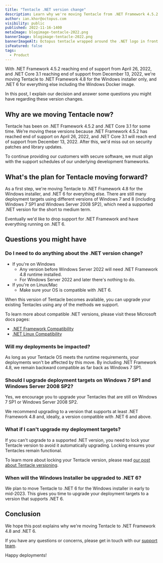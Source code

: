 ```yaml
---
title: "Tentacle .NET version change"
description: Learn why we're moving Tentacle from .NET Framework 4.5.2 & .NET Core 3.1 to .NET Framework 4.8 & .NET 6.
author: ian.khor@octopus.com
visibility: public
published: 2022-11-16-1400
metaImage: blogimage-tentacle-2022.png
bannerImage: blogimage-tentacle-2022.png
bannerImageAlt: Octopus tentacle wrapped around the .NET logo in front of a server
isFeatured: false
tags:
  - Product
---
```


With .NET Framework 4.5.2 reaching end of support from April 26, 2022, and .NET Core 3.1 reaching end of support from December 13, 2022, we're moving Tentacle to .NET Framework 4.8 for the Windows installer only, and .NET 6 for everything else including the Windows Docker image.

In this post, I explain our decision and answer some questions you might have regarding these version changes.

## Why are we moving Tentacle now?

Tentacle has been on .NET Framework 4.5.2 and .NET Core 3.1 for some time. We're moving these versions because .NET Framework 4.5.2 has reached end of support on April 26, 2022, and .NET Core 3.1 will reach end of support from December 13, 2022. After this, we'd miss out on security patches and library updates.

To continue providing our customers with secure software, we must align with the support schedules of our underlying development frameworks.

## What's the plan for Tentacle moving forward?

As a first step, we're moving Tentacle to .NET Framework 4.8 for the Windows installer, and .NET 6 for everything else. There are still many deployment targets using different versions of Windows 7 and 8 (including Windows 7 SP1 and Windows Server 2008 SP2), which need a supported .NET version for the short to medium term.

Eventually we'd like to drop support for .NET Framework and have everything running on .NET 6.

## Questions you might have

### Do I need to do anything about the .NET version change?

- If you're on Windows
  - Any version before Windows Server 2022 will need .NET Framework 4.8 runtime installed.
  - For Windows Server 2022 and later there's nothing to do.
- If you're on Linux/Mac
  - Make sure your OS is compatible with .NET 6.

When this version of Tentacle becomes available, you can upgrade your existing Tentacles using any of the methods we support.

To learn more about compatible .NET versions, please visit these Microsoft docs pages:

- [.NET Framework Compatibility](https://learn.microsoft.com/en-us/dotnet/framework/migration-guide/versions-and-dependencies#net-framework-48)
- [.NET Linux Compatibility](https://learn.microsoft.com/en-us/dotnet/core/install/linux)

### Will my deployments be impacted?

As long as your Tentacle OS meets the runtime requirements, your deployments won't be affected by this move. By including .NET Framework 4.8, we remain backward compatible as far back as Windows 7 SP1.

### Should I upgrade deployment targets on Windows 7 SP1 and Windows Server 2008 SP2?

Yes, we encourage you to upgrade your Tentacles that are still on Windows 7 SP1 or Windows Server 2008 SP2.

We recommend upgrading to a version that supports at least .NET Framework 4.8 and, ideally, a version compatible with .NET 6 and above.

### What if I can't upgrade my deployment targets?

If you can't upgrade to a supported .NET version, you need to lock your Tentacle version to avoid it automatically upgrading. Locking ensures your Tentacles remain functional.

To learn more about locking your Tentacle version, please read [our post about Tentacle versioning](https://octopus.com/blog/tentacle-versioning#lock-on-the-tentacle).

### When will the Windows Installer be upgraded to .NET 6?

We plan to move Tentacle to .NET 6 for the Windows installer in early to mid-2023. This gives you time to upgrade your deployment targets to a version that supports .NET 6.

## Conclusion

We hope this post explains why we're moving Tentacle to .NET Framework 4.8 and .NET 6.

If you have any questions or concerns, please get in touch with our [support team](mailto:support@octopus.com). 

Happy deployments!
